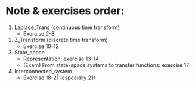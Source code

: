 # Note & exercises order:

1. Laplace_Trans (continuous time transform)
   + Exercise 2-8
2. Z_Transform (discrete time transform)
   + Exercise 10-12
3. State_space
   + Representation: exercise 13-14
   + (Exam) From state-space systems to transfer functions: exercise 17
4. Interconnected_system
   + Exercise 18-21 (especially 21)